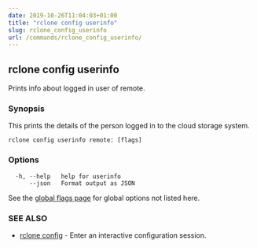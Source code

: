 ```yaml
---
date: 2019-10-26T11:04:03+01:00
title: "rclone config userinfo"
slug: rclone_config_userinfo
url: /commands/rclone_config_userinfo/
---
```

## rclone config userinfo

Prints info about logged in user of remote.

### Synopsis


This prints the details of the person logged in to the cloud storage
system.


```
rclone config userinfo remote: [flags]
```

### Options

```
  -h, --help   help for userinfo
      --json   Format output as JSON
```

See the [global flags page](/flags/) for global options not listed here.

### SEE ALSO

* [rclone config](/commands/rclone_config/)	 - Enter an interactive configuration session.

